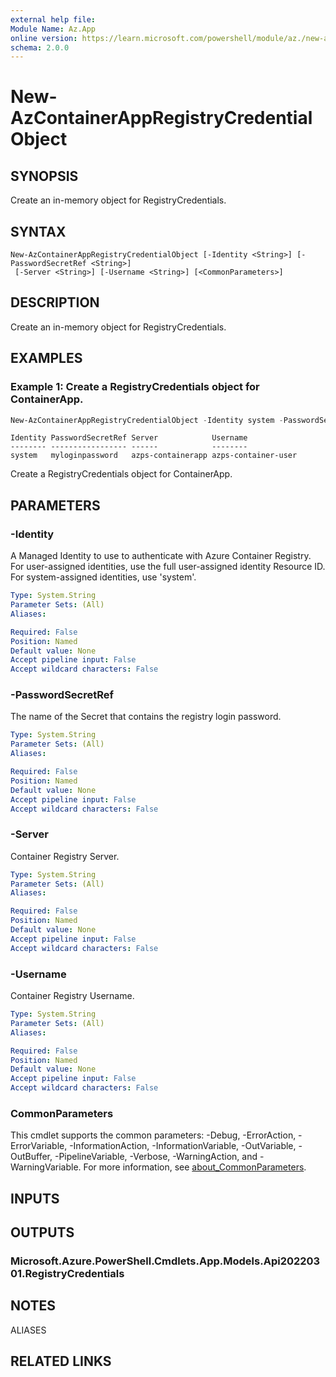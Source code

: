 ```yaml
---
external help file:
Module Name: Az.App
online version: https://learn.microsoft.com/powershell/module/az./new-azcontainerappregistrycredentialobject
schema: 2.0.0
---
```


# New-AzContainerAppRegistryCredentialObject

## SYNOPSIS
Create an in-memory object for RegistryCredentials.

## SYNTAX

```
New-AzContainerAppRegistryCredentialObject [-Identity <String>] [-PasswordSecretRef <String>]
 [-Server <String>] [-Username <String>] [<CommonParameters>]
```

## DESCRIPTION
Create an in-memory object for RegistryCredentials.

## EXAMPLES

### Example 1: Create a RegistryCredentials object for ContainerApp.
```powershell
New-AzContainerAppRegistryCredentialObject -Identity system -PasswordSecretRef "myloginpassword" -Server azps-containerapp -Username azps-container-user
```

```output
Identity PasswordSecretRef Server            Username
-------- ----------------- ------            --------
system   myloginpassword   azps-containerapp azps-container-user
```

Create a RegistryCredentials object for ContainerApp.

## PARAMETERS

### -Identity
A Managed Identity to use to authenticate with Azure Container Registry.
For user-assigned identities, use the full user-assigned identity Resource ID.
For system-assigned identities, use 'system'.

```yaml
Type: System.String
Parameter Sets: (All)
Aliases:

Required: False
Position: Named
Default value: None
Accept pipeline input: False
Accept wildcard characters: False
```

### -PasswordSecretRef
The name of the Secret that contains the registry login password.

```yaml
Type: System.String
Parameter Sets: (All)
Aliases:

Required: False
Position: Named
Default value: None
Accept pipeline input: False
Accept wildcard characters: False
```

### -Server
Container Registry Server.

```yaml
Type: System.String
Parameter Sets: (All)
Aliases:

Required: False
Position: Named
Default value: None
Accept pipeline input: False
Accept wildcard characters: False
```

### -Username
Container Registry Username.

```yaml
Type: System.String
Parameter Sets: (All)
Aliases:

Required: False
Position: Named
Default value: None
Accept pipeline input: False
Accept wildcard characters: False
```

### CommonParameters
This cmdlet supports the common parameters: -Debug, -ErrorAction, -ErrorVariable, -InformationAction, -InformationVariable, -OutVariable, -OutBuffer, -PipelineVariable, -Verbose, -WarningAction, and -WarningVariable. For more information, see [about_CommonParameters](http://go.microsoft.com/fwlink/?LinkID=113216).

## INPUTS

## OUTPUTS

### Microsoft.Azure.PowerShell.Cmdlets.App.Models.Api20220301.RegistryCredentials

## NOTES

ALIASES

## RELATED LINKS

